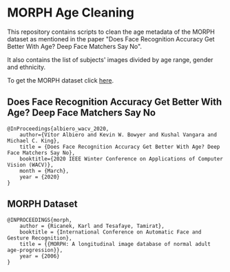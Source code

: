 # MORPH Age Cleaning
This repository contains scripts to clean the age metadata of the MORPH dataset as mentioned in the paper "Does Face Recognition Accuracy Get Better With Age? Deep Face Matchers Say No".

It also contains the list of subjects' images divided by age range, gender and ethnicity.

To get the MORPH dataset click [here].

[here]:https://www.faceaginggroup.com/?page_id=1414.


## Does Face Recognition Accuracy Get Better With Age? Deep Face Matchers Say No
```
@InProceedings{albiero_wacv_2020,
    author={Vítor Albiero and Kevin W. Bowyer and Kushal Vangara and Michael C. King},
    title = {Does Face Recognition Accuracy Get Better With Age? Deep Face Matchers Say No},
    booktitle={2020 IEEE Winter Conference on Applications of Computer Vision (WACV)},
    month = {March},
    year = {2020}
}
```

## MORPH Dataset
```
@INPROCEEDINGS{morph,
    author = {Ricanek, Karl and Tesafaye, Tamirat},
    booktitle = {International Conference on Automatic Face and Gesture Recognition},
    title = {{MORPH: A longitudinal image database of normal adult age-progression}},
    year = {2006}
}
```
